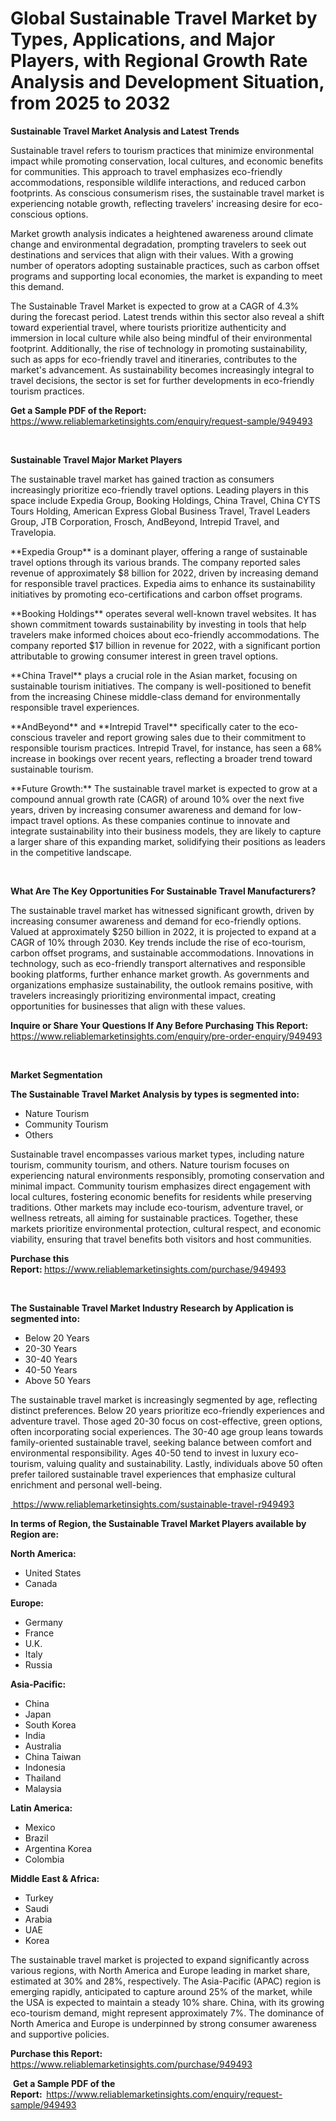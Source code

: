 <p><h1>Global Sustainable Travel Market by Types, Applications, and Major Players, with Regional Growth Rate Analysis and Development Situation, from 2025 to 2032</h1></p><p><strong>Sustainable Travel Market Analysis and Latest Trends</strong></p>
<p><p>Sustainable travel refers to tourism practices that minimize environmental impact while promoting conservation, local cultures, and economic benefits for communities. This approach to travel emphasizes eco-friendly accommodations, responsible wildlife interactions, and reduced carbon footprints. As conscious consumerism rises, the sustainable travel market is experiencing notable growth, reflecting travelers' increasing desire for eco-conscious options.</p><p>Market growth analysis indicates a heightened awareness around climate change and environmental degradation, prompting travelers to seek out destinations and services that align with their values. With a growing number of operators adopting sustainable practices, such as carbon offset programs and supporting local economies, the market is expanding to meet this demand. </p><p>The Sustainable Travel Market is expected to grow at a CAGR of 4.3% during the forecast period. Latest trends within this sector also reveal a shift toward experiential travel, where tourists prioritize authenticity and immersion in local culture while also being mindful of their environmental footprint. Additionally, the rise of technology in promoting sustainability, such as apps for eco-friendly travel and itineraries, contributes to the market's advancement. As sustainability becomes increasingly integral to travel decisions, the sector is set for further developments in eco-friendly tourism practices.</p></p>
<p><strong>Get a Sample PDF of the Report:&nbsp;</strong> <a href="https://www.reliablemarketinsights.com/enquiry/request-sample/949493?utm_campaign=3111&utm_medium=2&utm_source=Github&utm_content=ia&utm_term=18042025&utm_id=sustainable-travel">https://www.reliablemarketinsights.com/enquiry/request-sample/949493</a></p>
<p>&nbsp;</p>
<p><strong>Sustainable Travel Major Market Players</strong></p>
<p><p>The sustainable travel market has gained traction as consumers increasingly prioritize eco-friendly travel options. Leading players in this space include Expedia Group, Booking Holdings, China Travel, China CYTS Tours Holding, American Express Global Business Travel, Travel Leaders Group, JTB Corporation, Frosch, AndBeyond, Intrepid Travel, and Travelopia.</p><p>**Expedia Group** is a dominant player, offering a range of sustainable travel options through its various brands. The company reported sales revenue of approximately $8 billion for 2022, driven by increasing demand for responsible travel practices. Expedia aims to enhance its sustainability initiatives by promoting eco-certifications and carbon offset programs.</p><p>**Booking Holdings** operates several well-known travel websites. It has shown commitment towards sustainability by investing in tools that help travelers make informed choices about eco-friendly accommodations. The company reported $17 billion in revenue for 2022, with a significant portion attributable to growing consumer interest in green travel options.</p><p>**China Travel** plays a crucial role in the Asian market, focusing on sustainable tourism initiatives. The company is well-positioned to benefit from the increasing Chinese middle-class demand for environmentally responsible travel experiences. </p><p>**AndBeyond** and **Intrepid Travel** specifically cater to the eco-conscious traveler and report growing sales due to their commitment to responsible tourism practices. Intrepid Travel, for instance, has seen a 68% increase in bookings over recent years, reflecting a broader trend toward sustainable tourism.</p><p>**Future Growth:** The sustainable travel market is expected to grow at a compound annual growth rate (CAGR) of around 10% over the next five years, driven by increasing consumer awareness and demand for low-impact travel options. As these companies continue to innovate and integrate sustainability into their business models, they are likely to capture a larger share of this expanding market, solidifying their positions as leaders in the competitive landscape.</p></p>
<p>&nbsp;</p>
<p><strong>What Are The Key Opportunities For Sustainable Travel Manufacturers?</strong></p>
<p><p>The sustainable travel market has witnessed significant growth, driven by increasing consumer awareness and demand for eco-friendly options. Valued at approximately $250 billion in 2022, it is projected to expand at a CAGR of 10% through 2030. Key trends include the rise of eco-tourism, carbon offset programs, and sustainable accommodations. Innovations in technology, such as eco-friendly transport alternatives and responsible booking platforms, further enhance market growth. As governments and organizations emphasize sustainability, the outlook remains positive, with travelers increasingly prioritizing environmental impact, creating opportunities for businesses that align with these values.</p></p>
<p><strong>Inquire or Share Your Questions If Any Before Purchasing This Report:</strong> <a href="https://www.reliablemarketinsights.com/enquiry/pre-order-enquiry/949493?utm_campaign=3111&utm_medium=2&utm_source=Github&utm_content=ia&utm_term=18042025&utm_id=sustainable-travel">https://www.reliablemarketinsights.com/enquiry/pre-order-enquiry/949493</a></p>
<p>&nbsp;</p>
<p><strong>Market Segmentation</strong></p>
<p><strong>The Sustainable Travel Market Analysis by types is segmented into:</strong></p>
<p><ul><li>Nature Tourism</li><li>Community Tourism</li><li>Others</li></ul></p>
<p><p>Sustainable travel encompasses various market types, including nature tourism, community tourism, and others. Nature tourism focuses on experiencing natural environments responsibly, promoting conservation and minimal impact. Community tourism emphasizes direct engagement with local cultures, fostering economic benefits for residents while preserving traditions. Other markets may include eco-tourism, adventure travel, or wellness retreats, all aiming for sustainable practices. Together, these markets prioritize environmental protection, cultural respect, and economic viability, ensuring that travel benefits both visitors and host communities.</p></p>
<p><strong>Purchase this Report:&nbsp;</strong><a href="https://www.reliablemarketinsights.com/purchase/949493?utm_campaign=3111&utm_medium=2&utm_source=Github&utm_content=ia&utm_term=18042025&utm_id=sustainable-travel">https://www.reliablemarketinsights.com/purchase/949493</a></p>
<p>&nbsp;</p>
<p><strong>The Sustainable Travel Market Industry Research by Application is segmented into:</strong></p>
<p><ul><li>Below 20 Years</li><li>20-30 Years</li><li>30-40 Years</li><li>40-50 Years</li><li>Above 50 Years</li></ul></p>
<p><p>The sustainable travel market is increasingly segmented by age, reflecting distinct preferences. Below 20 years prioritize eco-friendly experiences and adventure travel. Those aged 20-30 focus on cost-effective, green options, often incorporating social experiences. The 30-40 age group leans towards family-oriented sustainable travel, seeking balance between comfort and environmental responsibility. Ages 40-50 tend to invest in luxury eco-tourism, valuing quality and sustainability. Lastly, individuals above 50 often prefer tailored sustainable travel experiences that emphasize cultural enrichment and personal well-being.</p></p>
<p><a href="https://www.reliablemarketinsights.com/sustainable-travel-r949493?utm_campaign=3111&utm_medium=2&utm_source=Github&utm_content=ia&utm_term=18042025&utm_id=sustainable-travel">&nbsp;https://www.reliablemarketinsights.com/sustainable-travel-r949493</a></p>
<p><strong>In terms of Region, the Sustainable Travel Market Players available by Region are:</strong></p>
<p>
    <p> <strong> North America: </strong>
        <ul>
            <li>United States</li>
            <li>Canada</li>
        </ul>
        </p> 
    <p> <strong> Europe: </strong>
        <ul>
            <li>Germany</li>
            <li>France</li>
            <li>U.K.</li>
            <li>Italy</li>
            <li>Russia</li>
        </ul>
        </p> 
    <p> <strong> Asia-Pacific: </strong>
        <ul>
            <li>China</li>
            <li>Japan</li>
            <li>South Korea</li>
            <li>India</li>
            <li>Australia</li>
            <li>China Taiwan</li>
            <li>Indonesia</li>
            <li>Thailand</li>
            <li>Malaysia</li>
        </ul>
        </p> 
    <p> <strong> Latin America: </strong>
        <ul>
            <li>Mexico</li>
            <li>Brazil</li>
            <li>Argentina Korea</li>
            <li>Colombia</li>
        </ul>
        </p> 
    <p> <strong> Middle East & Africa: </strong>
        <ul>
            <li>Turkey</li>
            <li>Saudi</li>
            <li>Arabia</li>
            <li>UAE</li>
            <li>Korea</li>
        </ul>
    </p>
    </p>
<p><p>The sustainable travel market is projected to expand significantly across various regions, with North America and Europe leading in market share, estimated at 30% and 28%, respectively. The Asia-Pacific (APAC) region is emerging rapidly, anticipated to capture around 25% of the market, while the USA is expected to maintain a steady 10% share. China, with its growing eco-tourism demand, might represent approximately 7%. The dominance of North America and Europe is underpinned by strong consumer awareness and supportive policies.</p></p>
<p><strong>Purchase this Report: </strong><a href="https://www.reliablemarketinsights.com/purchase/949493?utm_campaign=3111&utm_medium=2&utm_source=Github&utm_content=ia&utm_term=18042025&utm_id=sustainable-travel">https://www.reliablemarketinsights.com/purchase/949493</a></p>
<p>&nbsp;<strong>Get a Sample PDF of the Report:&nbsp;&nbsp;</strong><a href="https://www.reliablemarketinsights.com/enquiry/request-sample/949493?utm_campaign=3111&utm_medium=2&utm_source=Github&utm_content=ia&utm_term=18042025&utm_id=sustainable-travel">https://www.reliablemarketinsights.com/enquiry/request-sample/949493</a></p>
<p><strong></strong></p>
<p><p></p><p></p><p></p></p>